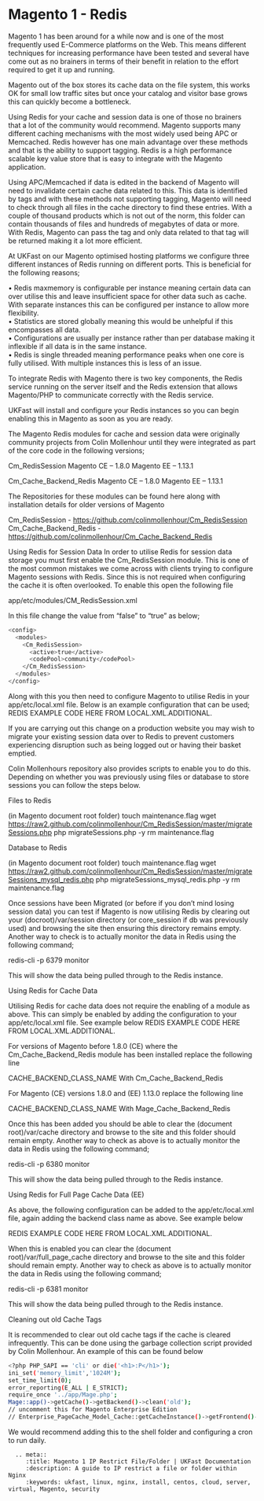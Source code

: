 # Magento 1 - Redis

Magento 1 has been around for a while now and is one of the most frequently used E-Commerce platforms on the Web. This means different techniques for increasing performance have been tested and several have come out as no brainers in terms of their benefit in relation to the effort required to get it up and running.

Magento out of the box stores its cache data on the file system, this works OK for small low traffic sites but once your catalog and visitor base grows this can quickly become a bottleneck.

Using Redis for your cache and session data is one of those no brainers that a lot of the community would recommend. Magento supports many different caching mechanisms with the most widely used being APC or Memcached. Redis however has one main advantage over these methods and that is the ability to support tagging. Redis is a high performance scalable key value store that is easy to integrate with the Magento application.

Using APC/Memcached if data is edited in the backend of Magento will need to invalidate certain cache data related to this. This data is identified by tags and with these methods not supporting tagging, Magento will need to check through all files in the cache directory to find these entries. With a couple of thousand products which is not out of the norm, this folder can contain thousands of files and hundreds of megabytes of data or more. With Redis, Magento can pass the tag and only data related to that tag will be returned making it a lot more efficient.

At UKFast on our Magento optimised hosting platforms we configure three different instances of Redis running on different ports. This is beneficial for the following reasons;

•	Redis maxmemory is configurable per instance meaning certain data can over utilise this and leave insufficient space for other data such as cache. With separate instances this can be configured per instance to allow more flexibility.<br>
•	Statistics are stored globally meaning this would be unhelpful if this encompasses all data.<br>
•	Configurations are usually per instance rather than per database making it inflexible if all data is in the same instance.<br>
•	Redis is single threaded meaning performance peaks when one core is fully utilised. With multiple instances this is less of an issue.

To integrate Redis with Magento there is two key components, the Redis service running on the server itself and the Redis extension that allows Magento/PHP to communicate correctly with the Redis service.

UKFast will install and configure your Redis instances so you can begin enabling this in Magento as soon as you are ready.

The Magento Redis modules for cache and session data were originally community projects from Colin Mollenhour until they were integrated as part of the core code in the following versions;

Cm_RedisSession 
Magento CE – 1.8.0
Magento EE – 1.13.1

Cm_Cache_Backend_Redis
Magento CE – 1.8.0
Magento EE – 1.13.1

The Repositories for these modules can be found here along with installation details for older versions of Magento

Cm_RedisSession - https://github.com/colinmollenhour/Cm_RedisSession
Cm_Cache_Backend_Redis - https://github.com/colinmollenhour/Cm_Cache_Backend_Redis

Using Redis for Session Data
In order to utilise Redis for session data storage you must first enable the Cm_RedisSession module. This is one of the most common mistakes we come across with clients trying to configure Magento sessions with Redis. Since this is not required when configuring the cache it is often overlooked. To enable this open the following file

app/etc/modules/CM_RedisSession.xml

In this file change the value from “false” to “true” as below;

```bash
<config>
  <modules>
    <Cm_RedisSession>
      <active>true</active>
      <codePool>community</codePool>
    </Cm_RedisSession>
  </modules>
</config>
```

Along with this you then need to configure Magento to utilise Redis in your app/etc/local.xml file. Below is an example configuration that can be used;
REDIS EXAMPLE CODE HERE FROM LOCAL.XML.ADDITIONAL.

If you are carrying out this change on a production website you may wish to migrate your existing session data over to Redis to prevent customers experiencing disruption such as being logged out or having their basket emptied.

Colin Mollenhours repository also provides scripts to enable you to do this.  Depending on whether you was previously using files or database to store sessions you can follow the steps below.

Files to Redis

(in Magento document root folder)
touch maintenance.flag
wget https://raw2.github.com/colinmollenhour/Cm_RedisSession/master/migrateSessions.php
php migrateSessions.php -y
rm maintenance.flag

Database to Redis

(in Magento document root folder)
touch maintenance.flag
wget https://raw2.github.com/colinmollenhour/Cm_RedisSession/master/migrateSessions_mysql_redis.php
php migrateSessions_mysql_redis.php -y
rm maintenance.flag

Once sessions have been Migrated (or before if you don’t mind losing session data) you can test if Magento is now utilising Redis by clearing out your (docroot)/var/session directory (or core_session if db was previously used) and browsing the site then ensuring this directory remains empty. Another way to check is to actually monitor the data in Redis using the following command;

redis-cli -p 6379 monitor

This will show the data being pulled through to the Redis instance.

Using Redis for Cache Data

Utilising Redis for cache data does not require the enabling of a module as above. This can simply be enabled by adding the configuration to your app/etc/local.xml file. See example below
REDIS EXAMPLE CODE HERE FROM LOCAL.XML.ADDITIONAL.

For versions of Magento before 1.8.0 (CE) where the Cm_Cache_Backend_Redis module has been installed replace the following line

<backend>CACHE_BACKEND_CLASS_NAME</backend>
With
 <backend>Cm_Cache_Backend_Redis</backend>

For Magento (CE) versions 1.8.0 and (EE) 1.13.0 replace the following line

<backend>CACHE_BACKEND_CLASS_NAME</backend>
With
<backend>Mage_Cache_Backend_Redis</backend>

Once this has been added you should be able to clear the (document root)/var/cache directory and browse to the site and this folder should remain empty. Another way to check as above is to actually monitor the data in Redis using the following command;

redis-cli -p 6380 monitor

This will show the data being pulled through to the Redis instance.

Using Redis for Full Page Cache Data (EE)

As above, the following configuration can be added to the app/etc/local.xml file, again adding the backend class name as above. See example below

REDIS EXAMPLE CODE HERE FROM LOCAL.XML.ADDITIONAL.

When this is enabled you can clear the (document root)/var/full_page_cache directory and browse to the site and this folder should remain empty. Another way to check as above is to actually monitor the data in Redis using the following command;

redis-cli -p 6381 monitor

This will show the data being pulled through to the Redis instance.

Cleaning out old Cache Tags

It is recommended to clear out old cache tags if the cache is cleared infrequently. This can be done using the garbage collection script provided by Colin Mollenhour. An example of this can be found below

```bash
<?php PHP_SAPI == 'cli' or die('<h1>:P</h1>');
ini_set('memory_limit','1024M');
set_time_limit(0);
error_reporting(E_ALL | E_STRICT);
require_once '../app/Mage.php';
Mage::app()->getCache()->getBackend()->clean('old');
// uncomment this for Magento Enterprise Edition
// Enterprise_PageCache_Model_Cache::getCacheInstance()->getFrontend()->getBackend()->clean('old');
```

We would recommend adding this to the shell folder and configuring a cron to run daily.

```eval_rst
  .. meta::
     :title: Magento 1 IP Restrict File/Folder | UKFast Documentation
     :description: A guide to IP restrict a file or folder within Nginx
     :keywords: ukfast, linux, nginx, install, centos, cloud, server, virtual, Magento, security

